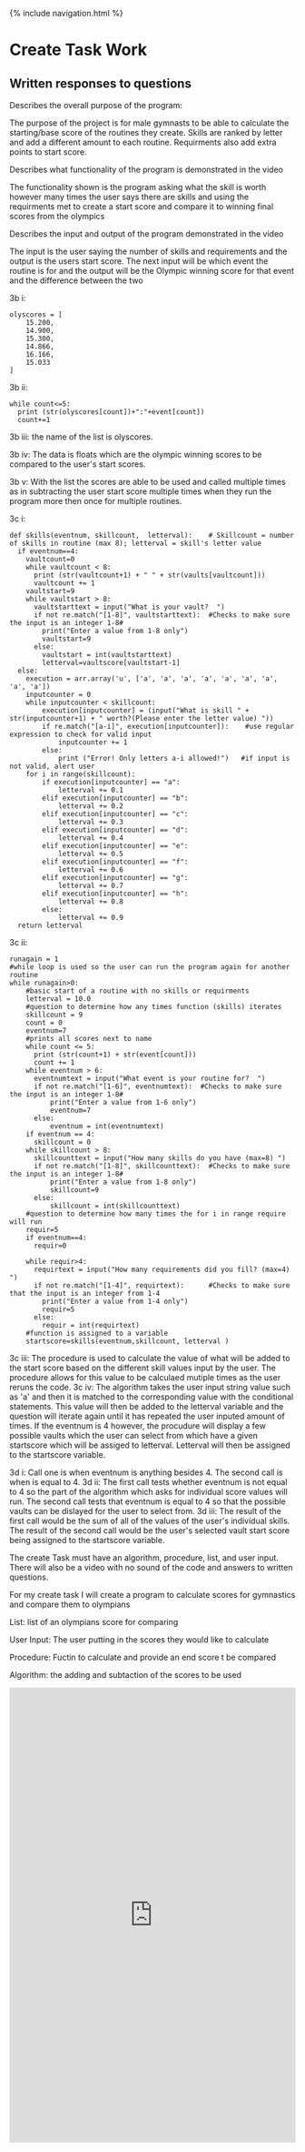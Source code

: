 {% include navigation.html %}

<h1>Create Task Work</h1>

<h2>Written responses to questions</h2>

<p>Describes the overall purpose of the program:</p>

<p>The purpose of the project is for male gymnasts to be able to calculate the starting/base score of the routines they create. Skills are ranked by letter and add a different amount to each routine. Requirments also add extra points to start score.</p>

<p>Describes what functionality of the program is demonstrated in the video</p>

<p>The functionality shown is the program asking what the skill is worth however many times the user says there are skills and using the requirments met to create a start score and compare it to winning final scores from the olympics</p>

<p>Describes the input and output of the program demonstrated in the video</p>

<p>The input is the user saying the number of skills and requirements and the output is the users start score. The next input will be which event the routine is for and the output will be the Olympic winning score for that event and the difference between the two</p>

<p>3b i:</p>

```
olyscores = [
    15.200,
    14.900,
    15.300,
    14.866,
    16.166,
    15.033
]
```
<p>3b ii:</p>

```
while count<=5:
  print (str(olyscores[count])+":"+event[count])
  count+=1
```
<p>3b iii: the name of the list is olyscores.

3b iv: The data is floats which are the olympic winning scores to be compared to the user's start scores.

3b v: With the list the scores are able to be used and called multiple times as in subtracting the user start score multiple times when they run the program more then once for multiple routines.</p>

<p>3c i:</p>

```
def skills(eventnum, skillcount,  letterval):    # Skillcount = number of skills in routine (max 8); letterval = skill's letter value
  if eventnum==4:  
    vaultcount=0
    while vaultcount < 8:
      print (str(vaultcount+1) + " " + str(vaults[vaultcount]))
      vaultcount += 1
    vaultstart=9
    while vaultstart > 8:
      vaultstarttext = input("What is your vault?  ")
      if not re.match("[1-8]", vaultstarttext):  #Checks to make sure the input is an integer 1-8#
        print("Enter a value from 1-8 only")
        vaultstart=9
      else:
        vaultstart = int(vaultstarttext)
        letterval=vaultscore[vaultstart-1]
  else:  
    execution = arr.array('u', ['a', 'a', 'a', 'a', 'a', 'a', 'a', 'a', 'a'])
    inputcounter = 0
    while inputcounter < skillcount:
        execution[inputcounter] = (input("What is skill " + str(inputcounter+1) + " worth?(Please enter the letter value) "))
        if re.match("[a-i]", execution[inputcounter]):    #use regular expression to check for valid input
            inputcounter += 1
        else:
            print ("Error! Only letters a-i allowed!")   #if input is not valid, alert user
    for i in range(skillcount):        
        if execution[inputcounter] == "a":
            letterval += 0.1
        elif execution[inputcounter] == "b":
            letterval += 0.2
        elif execution[inputcounter] == "c":
            letterval += 0.3
        elif execution[inputcounter] == "d":
            letterval += 0.4
        elif execution[inputcounter] == "e":
            letterval += 0.5
        elif execution[inputcounter] == "f":
            letterval += 0.6
        elif execution[inputcounter] == "g":
            letterval += 0.7
        elif execution[inputcounter] == "h":
            letterval += 0.8
        else:
            letterval += 0.9
  return letterval
```
<p>3c ii:</p>

```
runagain = 1
#while loop is used so the user can run the program again for another routine
while runagain>0:
    #basic start of a routine with no skills or requirments
    letterval = 10.0
    #question to determine how any times function (skills) iterates
    skillcount = 9
    count = 0
    eventnum=7
    #prints all scores next to name
    while count <= 5:
      print (str(count+1) + str(event[count]))
      count += 1
    while eventnum > 6:
      eventnumtext = input("What event is your routine for?  ")
      if not re.match("[1-6]", eventnumtext):  #Checks to make sure the input is an integer 1-8#
          print("Enter a value from 1-6 only")
          eventnum=7
      else:
          eventnum = int(eventnumtext)
    if eventnum == 4:
      skillcount = 0
    while skillcount > 8:
      skillcounttext = input("How many skills do you have (max=8) ")
      if not re.match("[1-8]", skillcounttext):  #Checks to make sure the input is an integer 1-8#
          print("Enter a value from 1-8 only")
          skillcount=9
      else:
          skillcount = int(skillcounttext)
    #question to determine how many times the for i in range require will run
    requir=5
    if eventnum==4:
      requir=0
  
    while requir>4:
      requirtext = input("How many requirements did you fill? (max=4) ")
      if not re.match("[1-4]", requirtext):      #Checks to make sure that the input is an integer from 1-4
        print("Enter a value from 1-4 only")
        requir=5
      else:
        requir = int(requirtext)
    #function is assigned to a variable
    startscore=skills(eventnum,skillcount, letterval )
```
<p>3c iii: The procedure is used to calculate the value of what will be added to the start score based on the different skill values input by the user. The procedure allows for this value to be calculaed mutiple times as the user reruns the code. 3c iv: The algorithm takes the user input string value such as 'a' and then it is matched to the corresponding value with the conditional statements. This value will then be added to the letterval variable and the question will iterate again until it has repeated the user inputed amount of times. If the eventnum is 4 however, the procudure will display a few possible vaults which the user can select from which have a given startscore which will be assiged to letterval. Letterval will then be assigned to the startscore variable. </p>

<p>3d i: Call one is when eventnum is anything besides 4. The second call is when is equal to 4. 3d ii: The first call tests whether eventnum is not equal to 4 so the part of the algorithm which asks for individual score values will run. The second call tests that eventnum is equal to 4 so that the possible vaults can be dislayed for the user to select from. 3d iii: The result of the first call would be the sum of all of the values of the user's individual skills. The result of the second call would be the user's selected vault start score being assigned to the startscore variable. </p>

<p> The create Task must have an algorithm, procedure, list, and user input. There will also be a video with no sound of the code and answers to written questions.</p>
<p>For my create task I will create a program to calculate scores for gymnastics and compare them to olympians</p>
<p>List: list of an olympians score for comparing

  User Input: The user putting in the scores they would like to calculate

  Procedure: Fuctin to calculate and provide an end score t be compared

  Algorithm: the adding and subtaction of the scores to be used</p>


<iframe frameborder="0" width="100%" height="800px" src="https://replit.com/@ReinhardtLotter/Create-Task?lite=true#src/main.py">


